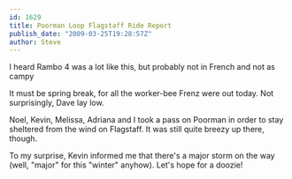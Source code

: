 ```yaml
---
id: 1629
title: Poorman Loop Flagstaff Ride Report
publish_date: "2009-03-25T19:28:57Z"
author: Steve
---
```

  
I heard Rambo 4 was a lot like this, but probably not in French and not as campy

It must be spring break, for all the worker-bee Frenz were out today. Not surprisingly, Dave lay low.

Noel, Kevin, Melissa, Adriana and I took a pass on Poorman in order to stay sheltered from the wind on Flagstaff. It was still quite breezy up there, though.

To my surprise, Kevin informed me that there's a major storm on the way (well, "major" for this "winter" anyhow). Let's hope for a doozie!

